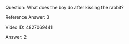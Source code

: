 Question: What does the boy do after kissing the rabbit?

Reference Answer: 3

Video ID: 4827069441

Answer: 2


